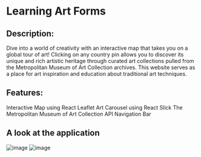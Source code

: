 # Learning Art Forms

 
## Description: 
Dive into a world of creativity with an interactive map that takes you on a global tour of art! Clicking on any country pin allows you to discover its unique and rich artistic heritage through curated art collections pulled from the Metropolitan Museum of Art Collection archives. This website serves as a place for art inspiration and education about traditional art techniques.

## Features: 
Interactive Map using React Leaflet
Art Carousel using React Slick
The Metropolitan Museum of Art Collection API
Navigation Bar

## A look at the application
![image](https://github.com/user-attachments/assets/7508ddd2-3602-411c-92d9-3f882a269809)
![image](https://github.com/user-attachments/assets/0d1795c5-6ed1-436c-8d6d-1194b18c5f08)

